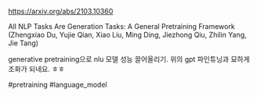 https://arxiv.org/abs/2103.10360

All NLP Tasks Are Generation Tasks: A General Pretraining Framework (Zhengxiao Du, Yujie Qian, Xiao Liu, Ming Ding, Jiezhong Qiu, Zhilin Yang, Jie Tang)

generative pretraining으로 nlu 모델 성능 끌어올리기. 위의 gpt 파인튜닝과 묘하게 조화가 되네요. ㅎㅎ

#pretraining #language_model 
